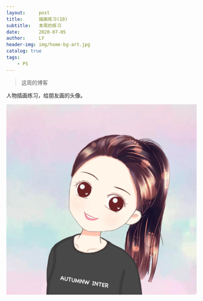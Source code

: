 ```yaml
---
layout:     post
title:      插画练习(10)
subtitle:   本周的练习
date:       2020-07-05
author:     LY
header-img: img/home-bg-art.jpg
catalog: true
tags:
    - PS
---
```


> 这周的博客

人物插画练习，给朋友画的头像。

![](/img/2020070501.png)




